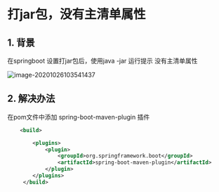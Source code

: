 # 打jar包，没有主清单属性

## 1. 背景

在springboot 设置打jar包后，使用java -jar 运行提示 没有主清单属性

![image-20201026103541437](https://zszblog.oss-cn-beijing.aliyuncs.com/zszblog/blogimage-master/img/image-20201026103541437.png)

## 2. 解决办法

在pom文件中添加 spring-boot-maven-plugin 插件

```xml
    <build>

        <plugins>
            <plugin>
                <groupId>org.springframework.boot</groupId>
                <artifactId>spring-boot-maven-plugin</artifactId>
            </plugin>
        </plugins>
     </build>
```
